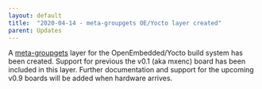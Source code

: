 ```yaml
---
layout: default
title:  "2020-04-14 - meta-groupgets OE/Yocto layer created"
parent: Updates
---
```

A [meta-groupgets][mg-gh] layer for the OpenEmbedded/Yocto build system has been created. Support for previous the v0.1
(aka mxenc) board has been included in this layer. Further documentation and support for the upcoming v0.9 boards will be
added when hardware arrives.

[mg-gh]: https://github.com/groupgets/meta-groupgets
